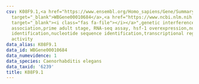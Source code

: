 ```yaml
---
csv: K08F9.1,<a href="https://www.ensembl.org/Homo_sapiens/Gene/Summary?db=core;g=WBGene00010684"
  target="_blank">WBGene00010684</a>,<a href="https://www.ncbi.nlm.nih.gov/pubmed/30894454"
  target="_blank"><i class="fas fa-file"></i></a>",genetic interference,functional
  association,prime adult stage, RNA-seq assay, hsf-1 overexpression,nucleotide sequence
  identification,nucleotide sequence identification,transcriptional regulation,up-regulates
  activity
data_alias: K08F9.1
data_id: WBGene00010684
data_numevidence: 1
data_species: Caenorhabditis elegans
data_taxid: '6239'
title: K08F9.1
---
```

